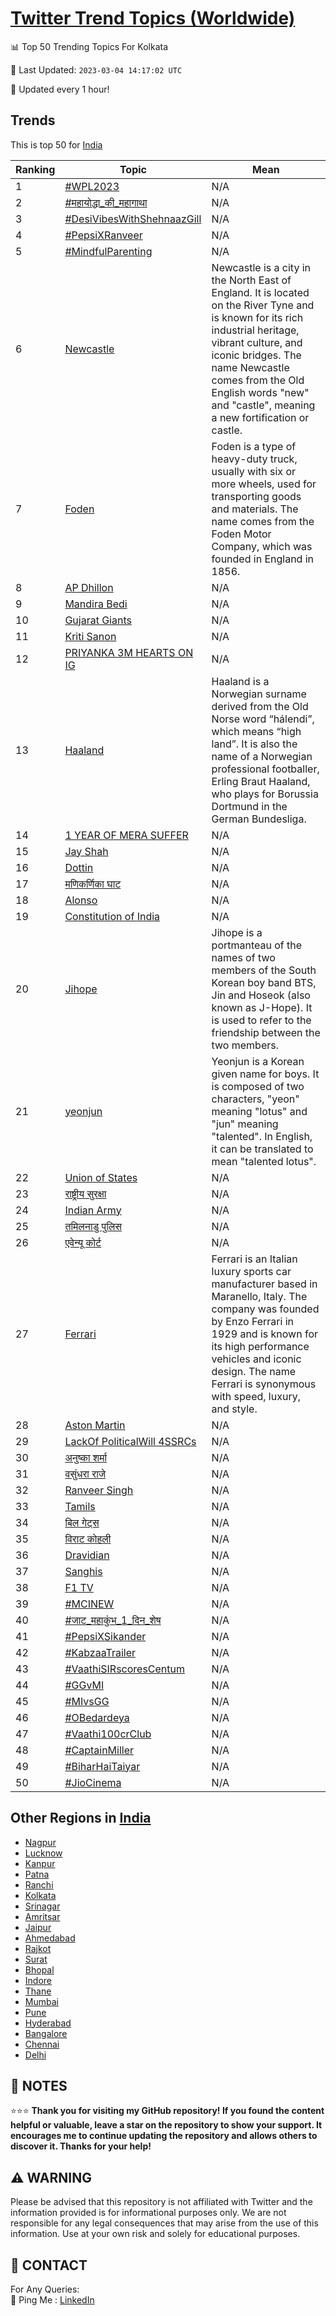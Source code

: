 [Twitter Trend Topics (Worldwide)](https://github.com/ErcinDedeoglu/Twitter-Trend-Topics)
==========


📊 Top 50 Trending Topics For Kolkata

📆 Last Updated: `2023-03-04 14:17:02 UTC`

🔧 Updated every 1 hour!


## Trends

This is top 50 for [India](</India>)

| Ranking | Topic | Mean |
| ------- | ------------ | ------------ |
| 1 | [#WPL2023](http://twitter.com/search?q=%23WPL2023) | N/A |
| 2 | [#महायोद्धा_की_महागाथा](http://twitter.com/search?q=%23%e0%a4%ae%e0%a4%b9%e0%a4%be%e0%a4%af%e0%a5%8b%e0%a4%a6%e0%a5%8d%e0%a4%a7%e0%a4%be_%e0%a4%95%e0%a5%80_%e0%a4%ae%e0%a4%b9%e0%a4%be%e0%a4%97%e0%a4%be%e0%a4%a5%e0%a4%be) | N/A |
| 3 | [#DesiVibesWithShehnaazGill](http://twitter.com/search?q=%23DesiVibesWithShehnaazGill) | N/A |
| 4 | [#PepsiXRanveer](http://twitter.com/search?q=%23PepsiXRanveer) | N/A |
| 5 | [#MindfulParenting](http://twitter.com/search?q=%23MindfulParenting) | N/A |
| 6 | [Newcastle](http://twitter.com/search?q=Newcastle) | Newcastle is a city in the North East of England. It is located on the River Tyne and is known for its rich industrial heritage, vibrant culture, and iconic bridges. The name Newcastle comes from the Old English words "new" and "castle", meaning a new fortification or castle. |
| 7 | [Foden](http://twitter.com/search?q=Foden) | Foden is a type of heavy-duty truck, usually with six or more wheels, used for transporting goods and materials. The name comes from the Foden Motor Company, which was founded in England in 1856. |
| 8 | [AP Dhillon](http://twitter.com/search?q=AP+Dhillon) | N/A |
| 9 | [Mandira Bedi](http://twitter.com/search?q=Mandira+Bedi) | N/A |
| 10 | [Gujarat Giants](http://twitter.com/search?q=Gujarat+Giants) | N/A |
| 11 | [Kriti Sanon](http://twitter.com/search?q=Kriti+Sanon) | N/A |
| 12 | [PRIYANKA 3M HEARTS ON IG](http://twitter.com/search?q=PRIYANKA+3M+HEARTS+ON+IG) | N/A |
| 13 | [Haaland](http://twitter.com/search?q=Haaland) | Haaland is a Norwegian surname derived from the Old Norse word “hálendi”, which means “high land”. It is also the name of a Norwegian professional footballer, Erling Braut Haaland, who plays for Borussia Dortmund in the German Bundesliga. |
| 14 | [1 YEAR OF MERA SUFFER](http://twitter.com/search?q=1+YEAR+OF+MERA+SUFFER) | N/A |
| 15 | [Jay Shah](http://twitter.com/search?q=Jay+Shah) | N/A |
| 16 | [Dottin](http://twitter.com/search?q=Dottin) | N/A |
| 17 | [मणिकर्णिका घाट](http://twitter.com/search?q=%e0%a4%ae%e0%a4%a3%e0%a4%bf%e0%a4%95%e0%a4%b0%e0%a5%8d%e0%a4%a3%e0%a4%bf%e0%a4%95%e0%a4%be+%e0%a4%98%e0%a4%be%e0%a4%9f) | N/A |
| 18 | [Alonso](http://twitter.com/search?q=Alonso) | N/A |
| 19 | [Constitution of India](http://twitter.com/search?q=Constitution+of+India) | N/A |
| 20 | [Jihope](http://twitter.com/search?q=Jihope) | Jihope is a portmanteau of the names of two members of the South Korean boy band BTS, Jin and Hoseok (also known as J-Hope). It is used to refer to the friendship between the two members. |
| 21 | [yeonjun](http://twitter.com/search?q=yeonjun) | Yeonjun is a Korean given name for boys. It is composed of two characters, "yeon" meaning "lotus" and "jun" meaning "talented". In English, it can be translated to mean "talented lotus". |
| 22 | [Union of States](http://twitter.com/search?q=Union+of+States) | N/A |
| 23 | [राष्ट्रीय सुरक्षा](http://twitter.com/search?q=%e0%a4%b0%e0%a4%be%e0%a4%b7%e0%a5%8d%e0%a4%9f%e0%a5%8d%e0%a4%b0%e0%a5%80%e0%a4%af+%e0%a4%b8%e0%a5%81%e0%a4%b0%e0%a4%95%e0%a5%8d%e0%a4%b7%e0%a4%be) | N/A |
| 24 | [Indian Army](http://twitter.com/search?q=Indian+Army) | N/A |
| 25 | [तमिलनाडु पुलिस](http://twitter.com/search?q=%e0%a4%a4%e0%a4%ae%e0%a4%bf%e0%a4%b2%e0%a4%a8%e0%a4%be%e0%a4%a1%e0%a5%81+%e0%a4%aa%e0%a5%81%e0%a4%b2%e0%a4%bf%e0%a4%b8) | N/A |
| 26 | [एवेन्यू कोर्ट](http://twitter.com/search?q=%e0%a4%8f%e0%a4%b5%e0%a5%87%e0%a4%a8%e0%a5%8d%e0%a4%af%e0%a5%82+%e0%a4%95%e0%a5%8b%e0%a4%b0%e0%a5%8d%e0%a4%9f) | N/A |
| 27 | [Ferrari](http://twitter.com/search?q=Ferrari) | Ferrari is an Italian luxury sports car manufacturer based in Maranello, Italy. The company was founded by Enzo Ferrari in 1929 and is known for its high performance vehicles and iconic design. The name Ferrari is synonymous with speed, luxury, and style. |
| 28 | [Aston Martin](http://twitter.com/search?q=Aston+Martin) | N/A |
| 29 | [LackOf PoliticalWill 4SSRCs](http://twitter.com/search?q=LackOf+PoliticalWill+4SSRCs) | N/A |
| 30 | [अनुष्का शर्मा](http://twitter.com/search?q=%e0%a4%85%e0%a4%a8%e0%a5%81%e0%a4%b7%e0%a5%8d%e0%a4%95%e0%a4%be+%e0%a4%b6%e0%a4%b0%e0%a5%8d%e0%a4%ae%e0%a4%be) | N/A |
| 31 | [वसुंधरा राजे](http://twitter.com/search?q=%e0%a4%b5%e0%a4%b8%e0%a5%81%e0%a4%82%e0%a4%a7%e0%a4%b0%e0%a4%be+%e0%a4%b0%e0%a4%be%e0%a4%9c%e0%a5%87) | N/A |
| 32 | [Ranveer Singh](http://twitter.com/search?q=Ranveer+Singh) | N/A |
| 33 | [Tamils](http://twitter.com/search?q=Tamils) | N/A |
| 34 | [बिल गेट्स](http://twitter.com/search?q=%e0%a4%ac%e0%a4%bf%e0%a4%b2+%e0%a4%97%e0%a5%87%e0%a4%9f%e0%a5%8d%e0%a4%b8) | N/A |
| 35 | [विराट कोहली](http://twitter.com/search?q=%e0%a4%b5%e0%a4%bf%e0%a4%b0%e0%a4%be%e0%a4%9f+%e0%a4%95%e0%a5%8b%e0%a4%b9%e0%a4%b2%e0%a5%80) | N/A |
| 36 | [Dravidian](http://twitter.com/search?q=Dravidian) | N/A |
| 37 | [Sanghis](http://twitter.com/search?q=Sanghis) | N/A |
| 38 | [F1 TV](http://twitter.com/search?q=F1+TV) | N/A |
| 39 | [#MCINEW](http://twitter.com/search?q=%23MCINEW) | N/A |
| 40 | [#जाट_महाकुंभ_1_दिन_शेष](http://twitter.com/search?q=%23%e0%a4%9c%e0%a4%be%e0%a4%9f_%e0%a4%ae%e0%a4%b9%e0%a4%be%e0%a4%95%e0%a5%81%e0%a4%82%e0%a4%ad_1_%e0%a4%a6%e0%a4%bf%e0%a4%a8_%e0%a4%b6%e0%a5%87%e0%a4%b7) | N/A |
| 41 | [#PepsiXSikander](http://twitter.com/search?q=%23PepsiXSikander) | N/A |
| 42 | [#KabzaaTrailer](http://twitter.com/search?q=%23KabzaaTrailer) | N/A |
| 43 | [#VaathiSIRscoresCentum](http://twitter.com/search?q=%23VaathiSIRscoresCentum) | N/A |
| 44 | [#GGvMI](http://twitter.com/search?q=%23GGvMI) | N/A |
| 45 | [#MIvsGG](http://twitter.com/search?q=%23MIvsGG) | N/A |
| 46 | [#OBedardeya](http://twitter.com/search?q=%23OBedardeya) | N/A |
| 47 | [#Vaathi100crClub](http://twitter.com/search?q=%23Vaathi100crClub) | N/A |
| 48 | [#CaptainMiller](http://twitter.com/search?q=%23CaptainMiller) | N/A |
| 49 | [#BiharHaiTaiyar](http://twitter.com/search?q=%23BiharHaiTaiyar) | N/A |
| 50 | [#JioCinema](http://twitter.com/search?q=%23JioCinema) | N/A |



## Other Regions in [India](</India>)

* [Nagpur](</India/Nagpur.md>)
* [Lucknow](</India/Lucknow.md>)
* [Kanpur](</India/Kanpur.md>)
* [Patna](</India/Patna.md>)
* [Ranchi](</India/Ranchi.md>)
* [Kolkata](</India/Kolkata.md>)
* [Srinagar](</India/Srinagar.md>)
* [Amritsar](</India/Amritsar.md>)
* [Jaipur](</India/Jaipur.md>)
* [Ahmedabad](</India/Ahmedabad.md>)
* [Rajkot](</India/Rajkot.md>)
* [Surat](</India/Surat.md>)
* [Bhopal](</India/Bhopal.md>)
* [Indore](</India/Indore.md>)
* [Thane](</India/Thane.md>)
* [Mumbai](</India/Mumbai.md>)
* [Pune](</India/Pune.md>)
* [Hyderabad](</India/Hyderabad.md>)
* [Bangalore](</India/Bangalore.md>)
* [Chennai](</India/Chennai.md>)
* [Delhi](</India/Delhi.md>)



## 📝 NOTES

⭐⭐⭐ **Thank you for visiting my GitHub repository! If you found the content helpful or valuable, leave a star on the repository to show your support. It encourages me to continue updating the repository and allows others to discover it. Thanks for your help!**


## ⚠️ WARNING

Please be advised that this repository is not affiliated with Twitter and the information provided is for informational purposes only. We are not responsible for any legal consequences that may arise from the use of this information. Use at your own risk and solely for educational purposes.


## 📨 CONTACT

 For Any Queries:  
            🏓 Ping Me : [LinkedIn](https://www.linkedin.com/in/ercindedeoglu/)
